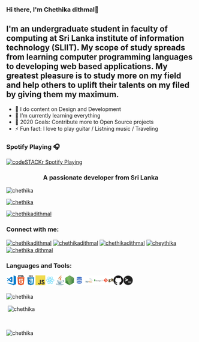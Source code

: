 ### Hi there, I'm Chethika dithmal👋
## I'm an undergraduate student in faculty of computing at Sri Lanka institute of information technology (SLIIT). My scope of study spreads from learning computer programming languages to developing web based applications. My greatest pleasure is to study more on my field and help others to uplift their talents on my filed by giving them my maximum. 
- 🔭 I do content on Design and Development
- 🌱 I’m currently learning everything 
- 🥅 2020 Goals: Contribute more to Open Source projects
- ⚡ Fun fact: I love to  play guitar / Listning music / Traveling 
### Spotify Playing 🎧
[<img src="https://now-playing-codestackr.vercel.app/api/spotify-playing" alt="codeSTACKr Spotify Playing" width="350" />](https://open.spotify.com/user/swyqyimdc12jajde4vpwd2x1b)
<h3 align="center">A passionate developer from Sri Lanka</h3>

<p align="left"> <img src="https://komarev.com/ghpvc/?username=chethika&label=Profile%20views&color=0e75b6&style=flat" alt="chethika" /> </p>

<p align="left"> <a href="https://github.com/ryo-ma/github-profile-trophy"><img src="https://github-profile-trophy.vercel.app/?username=chethika" alt="chethika" /></a> </p>

<p align="left"> <a href="https://twitter.com/chethikadithmal" target="blank"><img src="https://img.shields.io/twitter/follow/chethikadithmal?logo=twitter&style=for-the-badge" alt="chethikadithmal" /></a> </p>

<h3 align="left">Connect with me:</h3>
<p align="left">
<a href="https://twitter.com/chethikadithmal" target="blank"><img align="center" src="https://cdn.jsdelivr.net/npm/simple-icons@3.0.1/icons/twitter.svg" alt="chethikadithmal" height="30" width="40" /></a>
<a href="https://linkedin.com/in/chethikadithmal" target="blank"><img align="center" src="https://cdn.jsdelivr.net/npm/simple-icons@3.0.1/icons/linkedin.svg" alt="chethikadithmal" height="30" width="40" /></a>
<a href="https://fb.com/chethikadithmal" target="blank"><img align="center" src="https://cdn.jsdelivr.net/npm/simple-icons@3.0.1/icons/facebook.svg" alt="chethikadithmal" height="30" width="40" /></a>
<a href="https://instagram.com/cheythika" target="blank"><img align="center" src="https://cdn.jsdelivr.net/npm/simple-icons@3.0.1/icons/instagram.svg" alt="cheythika" height="30" width="40" /></a>
<a href="https://www.youtube.com/c/chethika dithmal" target="blank"><img align="center" src="https://cdn.jsdelivr.net/npm/simple-icons@3.0.1/icons/youtube.svg" alt="chethika dithmal" height="30" width="40" /></a>
</p>

<h3 align="left">Languages and Tools:</h3>
<img align="left" alt="Visual Studio Code" width="26px" src="https://raw.githubusercontent.com/github/explore/80688e429a7d4ef2fca1e82350fe8e3517d3494d/topics/visual-studio-code/visual-studio-code.png" />
<img align="left" alt="HTML5" width="26px" src="https://raw.githubusercontent.com/github/explore/80688e429a7d4ef2fca1e82350fe8e3517d3494d/topics/html/html.png" />
<img align="left" alt="CSS3" width="26px" src="https://raw.githubusercontent.com/github/explore/80688e429a7d4ef2fca1e82350fe8e3517d3494d/topics/css/css.png" />
<img align="left" alt="JavaScript" width="26px" src="https://raw.githubusercontent.com/github/explore/80688e429a7d4ef2fca1e82350fe8e3517d3494d/topics/javascript/javascript.png" />
<img align="left" alt="React" width="26px" src="https://raw.githubusercontent.com/github/explore/80688e429a7d4ef2fca1e82350fe8e3517d3494d/topics/react/react.png" />
<img align="left" alt="JAVA" width="26px" src="https://raw.githubusercontent.com/github/explore/80688e429a7d4ef2fca1e82350fe8e3517d3494d/topics/java/java.png" />
<img align="left" alt="Node.js" width="26px" src="https://raw.githubusercontent.com/github/explore/80688e429a7d4ef2fca1e82350fe8e3517d3494d/topics/nodejs/nodejs.png" />
<img align="left" alt="SQL" width="26px" src="https://raw.githubusercontent.com/github/explore/80688e429a7d4ef2fca1e82350fe8e3517d3494d/topics/sql/sql.png" />
<img align="left" alt="MySQL" width="26px" src="https://raw.githubusercontent.com/github/explore/80688e429a7d4ef2fca1e82350fe8e3517d3494d/topics/mysql/mysql.png" />
<img align="left" alt="MongoDB" width="26px" src="https://raw.githubusercontent.com/github/explore/80688e429a7d4ef2fca1e82350fe8e3517d3494d/topics/mongodb/mongodb.png" />
<img align="left" alt="Git" width="26px" src="https://raw.githubusercontent.com/github/explore/80688e429a7d4ef2fca1e82350fe8e3517d3494d/topics/git/git.png" />
<img align="left" alt="GitHub" width="26px" src="https://raw.githubusercontent.com/github/explore/78df643247d429f6cc873026c0622819ad797942/topics/github/github.png" />
<img align="left" alt="Terminal" width="26px" src="https://raw.githubusercontent.com/github/explore/80688e429a7d4ef2fca1e82350fe8e3517d3494d/topics/terminal/terminal.png" />

<br>
<br>

<p><img align="left" src="https://github-readme-stats.vercel.app/api/top-langs?username=chethika&show_icons=true&locale=en&layout=compact" alt="chethika" /></p>
<br>
<p>&nbsp;<img align="center" src="https://github-readme-stats.vercel.app/api?username=chethika&show_icons=true&locale=en" alt="chethika" /></p>
<br>
<p><img align="center" src="https://github-readme-streak-stats.herokuapp.com/?user=chethika&" alt="chethika" /></p>

